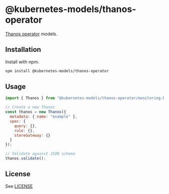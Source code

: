 # @kubernetes-models/thanos-operator

[Thanos operator](https://github.com/banzaicloud/thanos-operator) models.

## Installation

Install with npm.

```sh
npm install @kubernetes-models/thanos-operator
```

## Usage

```js
import { Thanos } from "@kubernetes-models/thanos-operator/monitoring.banzaicloud.io/v1alpha1/Thanos";

// Create a new Thanos
const thanos = new Thanos({
  metadata: { name: "example" },
  spec: {
    query: {},
    rule: {},
    storeGateway: {}
  }
});

// Validate against JSON schema
thanos.validate();
```

## License

See [LICENSE](../../LICENSE)
